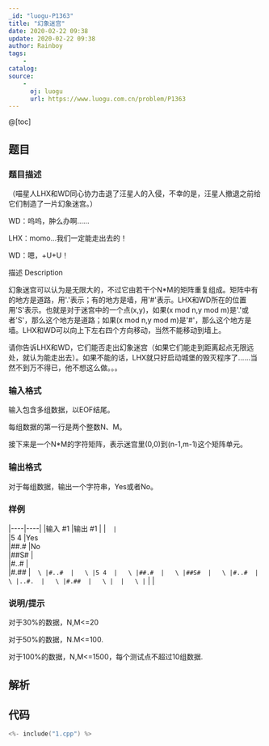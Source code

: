 ```yaml
---
_id: "luogu-P1363"
title: "幻象迷宫"
date: 2020-02-22 09:38
update: 2020-02-22 09:38
author: Rainboy
tags:
    - 
catalog: 
source: 
    - 
      oj: luogu
      url: https://www.luogu.com.cn/problem/P1363
---
```


@[toc]

## 题目



### 题目描述


（喵星人LHX和WD同心协力击退了汪星人的入侵，不幸的是，汪星人撤退之前给它们制造了一片幻象迷宫。）

WD：呜呜，肿么办啊……

LHX：momo...我们一定能走出去的！

WD：嗯，+U+U！

描述 Description

幻象迷宫可以认为是无限大的，不过它由若干个N\*M的矩阵重复组成。矩阵中有的地方是道路，用'.'表示；有的地方是墙，用'#'表示。LHX和WD所在的位置用'S'表示。也就是对于迷宫中的一个点(x,y)，如果(x mod n,y mod m)是'.'或者'S'，那么这个地方是道路；如果(x mod n,y mod m)是'#'，那么这个地方是墙。LHX和WD可以向上下左右四个方向移动，当然不能移动到墙上。

请你告诉LHX和WD，它们能否走出幻象迷宫（如果它们能走到距离起点无限远处，就认为能走出去）。如果不能的话，LHX就只好启动城堡的毁灭程序了……当然不到万不得已，他不想这么做。。。



### 输入格式
输入包含多组数据，以EOF结尾。

每组数据的第一行是两个整数N、M。

接下来是一个N\*M的字符矩阵，表示迷宫里(0,0)到(n-1,m-1)这个矩阵单元。




### 输出格式

对于每组数据，输出一个字符串，Yes或者No。




### 样例

|----|----|
|输入 #1  |输出 #1  |
|```  |```  \
|5 4  |Yes  \
|##.#  |No  \
|##S#  |  \
|#..#  |  \
|#.##  |```  \
|#..#  |   \
|5 4  |   \
|##.#  |   \
|##S#  |   \
|#..#  |   \
|..#.  |   \
|#.##  |   \
|  |   \
|```  |   |



### 说明/提示
对于30%的数据，N,M<=20

对于50%的数据，N.M<=100.

对于100%的数据，N,M<=1500，每个测试点不超过10组数据.



## 解析


## 代码

```c
<%- include("1.cpp") %>
```